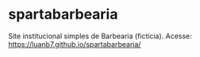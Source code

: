 # spartabarbearia
Site institucional simples de Barbearia (fictícia).
Acesse: https://luanb7.github.io/spartabarbearia/
